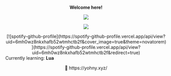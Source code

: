 <p align="center">
    <b>Welcome here!</b>
<p align="center">  
<img src="https://komarev.com/ghpvc/?username=devyohny&color=grey">
</p>
    <p align="center">
  <img src="https://discord.c99.nl/widget/theme-4/838150992310435851.png" />
<p align="center">
</p>
<div align="center">
[![spotify-github-profile](https://spotify-github-profile.vercel.app/api/view?uid=6mh0wz8nkxhafb52wtmhctb2f&cover_image=true&theme=novatorem)](https://spotify-github-profile.vercel.app/api/view?uid=6mh0wz8nkxhafb52wtmhctb2f&redirect=true)
</div>
    Currently learning: <b>Lua</b>
<p align="center">
<p align="center">
    🧪   https://yohny.xyz/
<p align="center">

